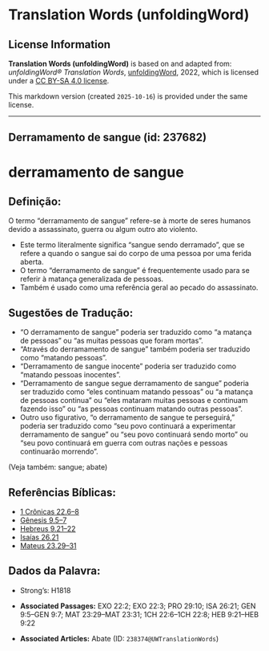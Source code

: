 # Translation Words (unfoldingWord)

## License Information

**Translation Words (unfoldingWord)** is based on and adapted from: _unfoldingWord® Translation Words_, [unfoldingWord](https://unfoldingword.org/utw), 2022, which is licensed under a [CC BY-SA 4.0 license](https://creativecommons.org/licenses/by-sa/4.0/legalcode.en).

This markdown version (created `2025-10-16`) is provided under the same license.



--------------------------------

## Derramamento de sangue (id: 237682)

derramamento de sangue
======================

Definição:
----------

O termo “derramamento de sangue” refere\-se à morte de seres humanos devido a assassinato, guerra ou algum outro ato violento.

* Este termo literalmente significa “sangue sendo derramado”, que se refere a quando o sangue sai do corpo de uma pessoa por uma ferida aberta.
* O termo “derramamento de sangue” é frequentemente usado para se referir à matança generalizada de pessoas.
* Também é usado como uma referência geral ao pecado do assassinato.

Sugestões de Tradução:
----------------------

* “O derramamento de sangue” poderia ser traduzido como “a matança de pessoas” ou “as muitas pessoas que foram mortas”.
* “Através do derramamento de sangue” também poderia ser traduzido como “matando pessoas”.
* “Derramamento de sangue inocente” poderia ser traduzido como “matando pessoas inocentes”.
* “Derramamento de sangue segue derramamento de sangue” poderia ser traduzido como “eles continuam matando pessoas” ou “a matança de pessoas continua” ou “eles mataram muitas pessoas e continuam fazendo isso” ou “as pessoas continuam matando outras pessoas”.
* Outro uso figurativo, “o derramamento de sangue te perseguirá,” poderia ser traduzido como “seu povo continuará a experimentar derramamento de sangue” ou “seu povo continuará sendo morto” ou “seu povo continuará em guerra com outras nações e pessoas continuarão morrendo”.

(Veja também: sangue; abate)

Referências Bíblicas:
---------------------

* [1 Crônicas 22\.6–8](https://ref.ly/1Chr22:6-1Chr22:8)
* [Gênesis 9\.5–7](https://ref.ly/Gen9:5-Gen9:7)
* [Hebreus 9\.21–22](https://ref.ly/Heb9:21-Heb9:22)
* [Isaías 26\.21](https://ref.ly/Isa26:21)
* [Mateus 23\.29–31](https://ref.ly/Matt23:29-Matt23:31)

Dados da Palavra:
-----------------

* Strong’s: H1818

* **Associated Passages:** EXO 22:2; EXO 22:3; PRO 29:10; ISA 26:21; GEN 9:5–GEN 9:7; MAT 23:29–MAT 23:31; 1CH 22:6–1CH 22:8; HEB 9:21–HEB 9:22
* **Associated Articles:** Abate (ID: `238374@UWTranslationWords`)

